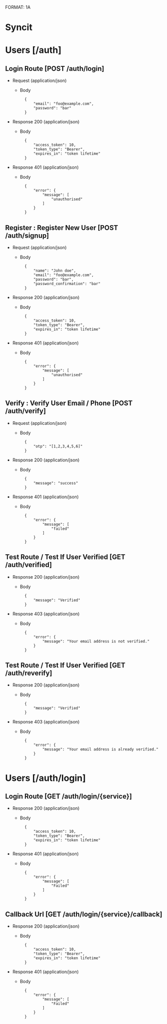 FORMAT: 1A

# Syncit

# Users [/auth]

## Login Route [POST /auth/login]


+ Request (application/json)
    + Body

            {
                "email": "foo@example.com",
                "password": "bar"
            }

+ Response 200 (application/json)
    + Body

            {
                "access_token": 10,
                "token_type": "Bearer",
                "expires_in": "token lifetime"
            }

+ Response 401 (application/json)
    + Body

            {
                "error": {
                    "message": [
                        "unauthorised"
                    ]
                }
            }

## Register : Register New User [POST /auth/signup]


+ Request (application/json)
    + Body

            {
                "name": "John doe",
                "email": "foo@example.com",
                "password": "bar",
                "password_confirmation": "bar"
            }

+ Response 200 (application/json)
    + Body

            {
                "access_token": 10,
                "token_type": "Bearer",
                "expires_in": "token lifetime"
            }

+ Response 401 (application/json)
    + Body

            {
                "error": {
                    "message": [
                        "unauthorised"
                    ]
                }
            }

## Verify : Verify User Email / Phone [POST /auth/verify]


+ Request (application/json)
    + Body

            {
                "otp": "[1,2,3,4,5,6]"
            }

+ Response 200 (application/json)
    + Body

            {
                "message": "success"
            }

+ Response 401 (application/json)
    + Body

            {
                "error": {
                    "message": [
                        "failed"
                    ]
                }
            }

## Test Route / Test If User Verified [GET /auth/verified]


+ Response 200 (application/json)
    + Body

            {
                "message": "Verified"
            }

+ Response 403 (application/json)
    + Body

            {
                "error": {
                    "message": "Your email address is not verified."
                }
            }

## Test Route / Test If User Verified [GET /auth/reverify]


+ Response 200 (application/json)
    + Body

            {
                "message": "Verified"
            }

+ Response 403 (application/json)
    + Body

            {
                "error": {
                    "message": "Your email address is already verified."
                }
            }

# Users [/auth/login]

## Login Route [GET /auth/login/{service}]


+ Response 200 (application/json)
    + Body

            {
                "access_token": 10,
                "token_type": "Bearer",
                "expires_in": "token lifetime"
            }

+ Response 401 (application/json)
    + Body

            {
                "error": {
                    "message": [
                        "Failed"
                    ]
                }
            }

## Callback Url [GET /auth/login/{service}/callback]


+ Response 200 (application/json)
    + Body

            {
                "access_token": 10,
                "token_type": "Bearer",
                "expires_in": "token lifetime"
            }

+ Response 401 (application/json)
    + Body

            {
                "error": {
                    "message": [
                        "Failed"
                    ]
                }
            }